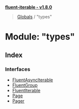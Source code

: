 **[fluent-iterable - v1.8.0](../README.md)**

> [Globals](../README.md) / "types"

# Module: "types"

## Index

### Interfaces

* [FluentAsyncIterable](../interfaces/_types_.fluentasynciterable.md)
* [FluentGroup](../interfaces/_types_.fluentgroup.md)
* [FluentIterable](../interfaces/_types_.fluentiterable.md)
* [Page](../interfaces/_types_.page.md)
* [Pager](../interfaces/_types_.pager.md)
